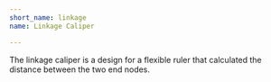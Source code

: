 ```yaml
---
short_name: linkage
name: Linkage Caliper

---
```

The linkage caliper is a design for a flexible ruler that calculated the distance between the two end nodes.